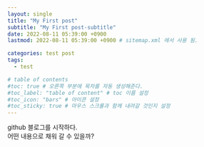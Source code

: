```yaml
---
layout: single
title: "My First post"
subtitle: "My First post-subtitle"
date: 2022-08-11 05:39:00 +0900
lastmod: 2022-08-11 05:39:00 +0900 # sitemap.xml 에서 사용 됨. 

categories: test post
tags:
  - test

# table of contents
#toc: true # 오른쪽 부분에 목차를 자동 생성해준다.
#toc_label: "table of content" # toc 이름 설정
#toc_icon: "bars" # 아이콘 설정
#toc_sticky: true # 마우스 스크롤과 함께 내려갈 것인지 설정
---
```


github 블로그를 시작하다.  
어떤 내용으로 채워 갈 수 있을까?

